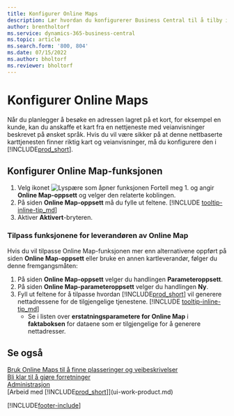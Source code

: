 ```yaml
---
title: Konfigurer Online Maps
description: Lær hvordan du konfigurerer Business Central til å tilby instruksjoner og stedsinformasjon med en nettbasert karttjeneste.
author: brentholtorf
ms.service: dynamics-365-business-central
ms.topic: article
ms.search.form: '800, 804'
ms.date: 07/15/2022
ms.author: bholtorf
ms.reviewer: bholtorf
---
```

# <a name="set-up-online-maps"></a>Konfigurer Online Maps

Når du planlegger å besøke en adressen lagret på et kort, for eksempel en kunde, kan du anskaffe et kart fra en nettjeneste med veianvisninger beskrevet på ønsket språk. Hvis du vil være sikker på at denne nettbaserte karttjenesten finner riktig kart og veianvisninger, må du konfigurere den i [!INCLUDE[prod_short](includes/prod_short.md)].

## <a name="set-up-the-online-map-feature"></a>Konfigurer Online Map-funksjonen

1. Velg ikonet ![Lyspære som åpner funksjonen Fortell meg 1.](media/ui-search/search_small.png "Fortell hva du vil gjøre") og angir **Online Map-oppsett** og velger den relaterte koblingen.
2. På siden **Online Map-oppsett** må du fylle ut feltene. [!INCLUDE [tooltip-inline-tip_md](includes/tooltip-inline-tip_md.md)]
3. Aktiver **Aktivert**-bryteren.

### <a name="customize-the-online-map-provider-features"></a>Tilpass funksjonene for leverandøren av Online Map

Hvis du vil tilpasse Online Map-funksjonen mer enn alternativene oppført på siden **Online Map-oppsett** eller bruke en annen kartleverandør, følger du denne fremgangsmåten:

1. På siden **Online Map-oppsett** velger du handlingen **Parameteroppsett**.
2. På siden **Online Map-parameteroppsett** velger du handlingen **Ny**.
3. Fyll ut feltene for å tilpasse hvordan [!INCLUDE[prod_short](includes/prod_short.md)] vil generere nettadressene for de tilgjengelige tjenestene. [!INCLUDE [tooltip-inline-tip_md](includes/tooltip-inline-tip_md.md)]
   * Se i listen over **erstatningsparametere for Online Map** i **faktaboksen** for dataene som er tilgjengelige for å generere nettadresser.

## <a name="see-also"></a>Se også

[Bruk Online Maps til å finne plasseringer og veibeskrivelser](across-online-maps.md)  
[Bli klar til å gjøre forretninger](ui-get-ready-business.md)  
[Administrasjon](admin-setup-and-administration.md)  
[Arbeid med [!INCLUDE[prod_short](includes/prod_short.md)]](ui-work-product.md)  

[!INCLUDE[footer-include](includes/footer-banner.md)]
